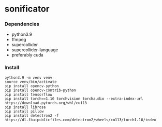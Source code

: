 # sonificator

### Dependencies
* python3.9
* ffmpeg
* supercollider
* supercollider-language
* preferably cuda

### Install
```
python3.9 -m venv venv
source venv/bin/activate
pip install opencv-python
pip install opencv-contrib-python
pip install tensorflow
pip install torch==1.10 torchvision torchaudio --extra-index-url https://download.pytorch.org/whl/cu113
pip install librosa
pip install pillow
pip install detectron2 -f https://dl.fbaipublicfiles.com/detectron2/wheels/cu113/torch1.10/index.html
```

